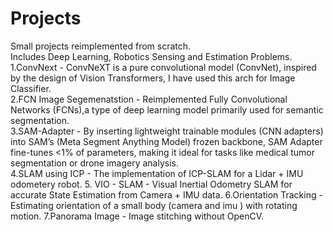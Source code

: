 # Projects
Small projects reimplemented from scratch.  
Includes Deep Learning, Robotics Sensing and Estimation Problems.  
1.ConvNext - ConvNeXT is a pure convolutional model (ConvNet), inspired by the design of Vision Transformers, I have used this arch for Image Classifier.  
2.FCN Image Segemenatstion -  Reimplemented Fully Convolutional Networks (FCNs),a type of deep learning model primarily used for semantic segmentation.  
3.SAM-Adapter - By inserting lightweight trainable modules (CNN adapters) into SAM’s (Meta Segment Anything Model) frozen backbone, SAM Adapter fine-tunes <1% of parameters, making it ideal for tasks like medical tumor segmentation or drone imagery analysis.  
4.SLAM using ICP -  The implementation of ICP-SLAM for a Lidar + IMU odometery robot.
5. VIO - SLAM -  Visual Inertial Odometry SLAM for accurate State Estimation from Camera + IMU data.
6.Orientation Tracking - Estimating orientation of a small body (camera and imu ) with rotating motion.
7.Panorama Image -  Image stitching without OpenCV.


